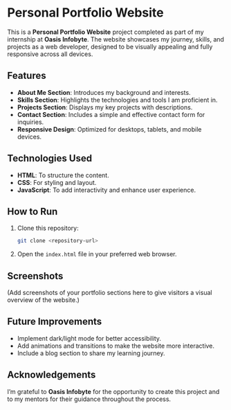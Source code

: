 # **Personal Portfolio Website**  

This is a **Personal Portfolio Website** project completed as part of my internship at **Oasis Infobyte**. The website showcases my journey, skills, and projects as a web developer, designed to be visually appealing and fully responsive across all devices.  

## **Features**  
- **About Me Section**: Introduces my background and interests.  
- **Skills Section**: Highlights the technologies and tools I am proficient in.  
- **Projects Section**: Displays my key projects with descriptions.  
- **Contact Section**: Includes a simple and effective contact form for inquiries.  
- **Responsive Design**: Optimized for desktops, tablets, and mobile devices.  

## **Technologies Used**  
- **HTML**: To structure the content.  
- **CSS**: For styling and layout.  
- **JavaScript**: To add interactivity and enhance user experience.  

## **How to Run**  
1. Clone this repository:  
   ```bash
   git clone <repository-url>
   ```  
2. Open the `index.html` file in your preferred web browser.  

## **Screenshots**  
(Add screenshots of your portfolio sections here to give visitors a visual overview of the website.)  

## **Future Improvements**  
- Implement dark/light mode for better accessibility.  
- Add animations and transitions to make the website more interactive.  
- Include a blog section to share my learning journey.  

## **Acknowledgements**  
I’m grateful to **Oasis Infobyte** for the opportunity to create this project and to my mentors for their guidance throughout the process.  
